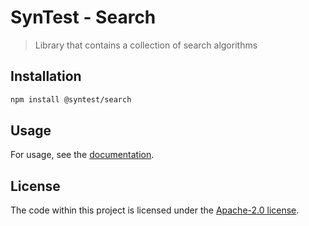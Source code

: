 # SynTest - Search

> Library that contains a collection of search algorithms

## Installation

```bash
npm install @syntest/search
```

## Usage

For usage, see the [documentation](https://www.syntest.org/docs).

## License

The code within this project is licensed under the [Apache-2.0 license](LICENSE).
